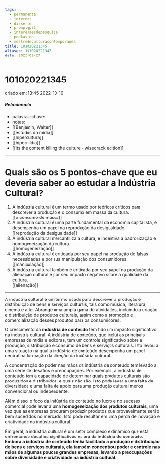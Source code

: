 ```yaml
---
tags:
  - permanente
  - internet
  - disserte
  - promptgpt3
  - interessesdepesquisa
  - podkasten
  - mestredeculturacontemporanea
title: 101020221345
aliases: 101020221345
date: 2023-02-27
---
```


# 101020221345

criado em: 13:45 2022-10-10

##### Relacionado

- palavras-chave:
- notas:
- [[Benjamin, Walter]]
- [[estudos da mídia]]
- [[hipercultura]]
- [[hipermídia]]
- [[its the content killing the culture - wisecrack edition]]

---

# Quais são os 5 pontos-chave que eu deveria saber ao estudar a Indústria Cultural?

1. A indústria cultural é um termo usado por teóricos críticos para descrever a produção e o consumo em massa da cultura.  
   [[o consumo de massa]]
2. A indústria cultural é uma parte fundamental da economia capitalista, e desempenha um papel na reprodução da desigualdade.  
   [[reprodução da desigualdade]]
3. A indústria cultural mercantiliza a cultura, e incentiva a padronização e homogeneização da cultura.  
   [[homogeneização]]
4. A indústria cultural é criticada por seu papel na produção de falsas necessidades e por sua manipulação dos consumidores.  
   [[manipulação]]
5. A indústria cultural também é criticada por seu papel na produção da alienação cultural e por seu impacto negativo sobre a qualidade da cultura.  
   [[alienação]]

---

A indústria cultural é um termo usado para descrever a produção e distribuição de bens e serviços culturais, tais como música, literatura, cinema e arte. Abrange uma ampla gama de atividades, incluindo a criação e distribuição de produtos culturais, assim como a promoção e comercialização desses produtos para os consumidores.

O crescimento da **indústria de conteúdo** tem tido um impacto significativo na indústria cultural. A indústria de conteúdo, que inclui as principais empresas de mídia e editoras, tem um controle significativo sobre a produção, distribuição e consumo de bens e serviços culturais. Isto levou a uma situação na qual a indústria de conteúdo desempenha um papel central na formação da direção da indústria cultural.

A concentração do poder nas mãos da indústria de conteúdo tem levado a uma série de desafios e preocupações. Por exemplo, a indústria de conteúdo tem a capacidade de determinar quais produtos culturais são produzidos e distribuídos, e quais não são. Isto pode levar a uma falta de diversidade e uma falta de apoio para uma produção cultural menos convencional ou independente.

Além disso, o foco da indústria de conteúdo no lucro e no sucesso comercial pode levar a uma **homogeneização dos produtos culturais**, uma vez que as empresas procuram produzir produtos que provavelmente serão bem sucedidos no mercado. Isto pode resultar em uma perda de inovação e criatividade na indústria cultural.

Em geral, a indústria cultural é um setor complexo e dinâmico que está enfrentando desafios significativos na era da indústria de conteúdo. **Embora a indústria de conteúdo tenha facilitado a produção e distribuição de bens e serviços culturais, ela também concentrou poder e controle nas mãos de algumas poucas grandes empresas, levando a preocupações sobre diversidade e criatividade na indústria cultural.**
